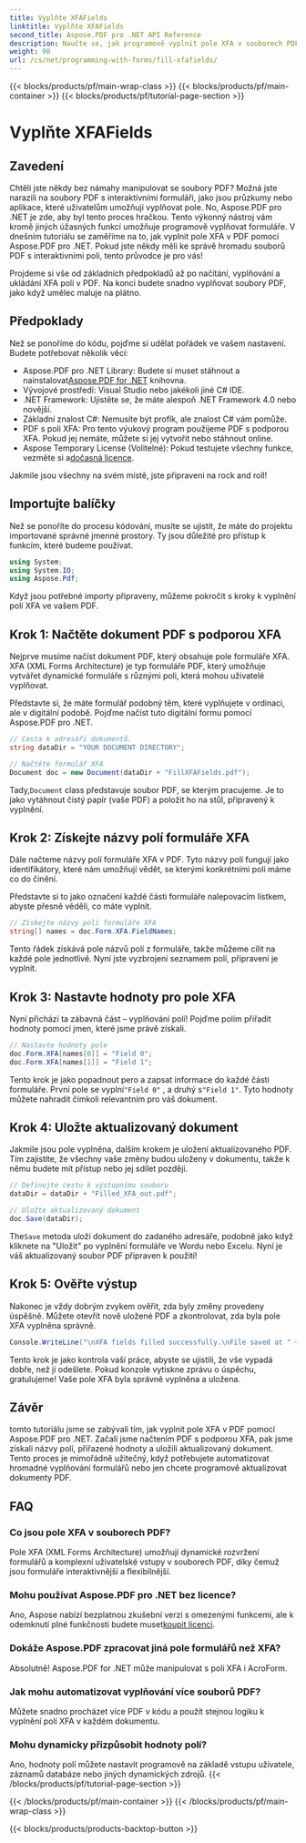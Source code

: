 ```yaml
---
title: Vyplňte XFAFields
linktitle: Vyplňte XFAFields
second_title: Aspose.PDF pro .NET API Reference
description: Naučte se, jak programově vyplnit pole XFA v souborech PDF pomocí Aspose.PDF for .NET pomocí tohoto podrobného návodu. Objevte jednoduché a výkonné nástroje pro manipulaci s PDF.
weight: 90
url: /cs/net/programming-with-forms/fill-xfafields/
---
```


{{< blocks/products/pf/main-wrap-class >}}
{{< blocks/products/pf/main-container >}}
{{< blocks/products/pf/tutorial-page-section >}}

# Vyplňte XFAFields

## Zavedení

Chtěli jste někdy bez námahy manipulovat se soubory PDF? Možná jste narazili na soubory PDF s interaktivními formuláři, jako jsou průzkumy nebo aplikace, které uživatelům umožňují vyplňovat pole. No, Aspose.PDF pro .NET je zde, aby byl tento proces hračkou. Tento výkonný nástroj vám kromě jiných úžasných funkcí umožňuje programově vyplňovat formuláře. V dnešním tutoriálu se zaměříme na to, jak vyplnit pole XFA v PDF pomocí Aspose.PDF pro .NET. Pokud jste někdy měli ke správě hromadu souborů PDF s interaktivními poli, tento průvodce je pro vás!

Projdeme si vše od základních předpokladů až po načítání, vyplňování a ukládání XFA polí v PDF. Na konci budete snadno vyplňovat soubory PDF, jako když umělec maluje na plátno.

## Předpoklady

Než se ponoříme do kódu, pojďme si udělat pořádek ve vašem nastavení. Budete potřebovat několik věcí:

-  Aspose.PDF pro .NET Library: Budete si muset stáhnout a nainstalovat[Aspose.PDF for .NET](https://releases.aspose.com/pdf/net/) knihovna.
- Vývojové prostředí: Visual Studio nebo jakékoli jiné C# IDE.
- .NET Framework: Ujistěte se, že máte alespoň .NET Framework 4.0 nebo novější.
- Základní znalost C#: Nemusíte být profík, ale znalost C# vám pomůže.
- PDF s poli XFA: Pro tento výukový program použijeme PDF s podporou XFA. Pokud jej nemáte, můžete si jej vytvořit nebo stáhnout online.
-  Aspose Temporary License (Volitelné): Pokud testujete všechny funkce, vezměte si a[dočasná licence](https://purchase.aspose.com/temporary-license/).

Jakmile jsou všechny na svém místě, jste připraveni na rock and roll!

## Importujte balíčky

Než se ponoříte do procesu kódování, musíte se ujistit, že máte do projektu importované správné jmenné prostory. Ty jsou důležité pro přístup k funkcím, které budeme používat.

```csharp
using System;
using System.IO;
using Aspose.Pdf;
```

Když jsou potřebné importy připraveny, můžeme pokročit s kroky k vyplnění polí XFA ve vašem PDF.

## Krok 1: Načtěte dokument PDF s podporou XFA

Nejprve musíme načíst dokument PDF, který obsahuje pole formuláře XFA. XFA (XML Forms Architecture) je typ formuláře PDF, který umožňuje vytvářet dynamické formuláře s různými poli, která mohou uživatelé vyplňovat.

Představte si, že máte formulář podobný těm, které vyplňujete v ordinaci, ale v digitální podobě. Pojďme načíst tuto digitální formu pomocí Aspose.PDF pro .NET.

```csharp
// Cesta k adresáři dokumentů.
string dataDir = "YOUR DOCUMENT DIRECTORY";

// Načtěte formulář XFA
Document doc = new Document(dataDir + "FillXFAFields.pdf");
```

 Tady,`Document` class představuje soubor PDF, se kterým pracujeme. Je to jako vytáhnout čistý papír (vaše PDF) a položit ho na stůl, připravený k vyplnění.

## Krok 2: Získejte názvy polí formuláře XFA

Dále načteme názvy polí formuláře XFA v PDF. Tyto názvy polí fungují jako identifikátory, které nám umožňují vědět, se kterými konkrétními poli máme co do činění.

Představte si to jako označení každé části formuláře nalepovacím lístkem, abyste přesně věděli, co máte vyplnit.

```csharp
// Získejte názvy polí formuláře XFA
string[] names = doc.Form.XFA.FieldNames;
```

Tento řádek získává pole názvů polí z formuláře, takže můžeme cílit na každé pole jednotlivě. Nyní jste vyzbrojeni seznamem polí, připraveni je vyplnit.

## Krok 3: Nastavte hodnoty pro pole XFA

Nyní přichází ta zábavná část – vyplňování polí! Pojďme polím přiřadit hodnoty pomocí jmen, které jsme právě získali.

```csharp
// Nastavte hodnoty pole
doc.Form.XFA[names[0]] = "Field 0";
doc.Form.XFA[names[1]] = "Field 1";
```

 Tento krok je jako popadnout pero a zapsat informace do každé části formuláře. První pole se vyplní`"Field 0"` , a druhý s`"Field 1"`. Tyto hodnoty můžete nahradit čímkoli relevantním pro váš dokument.

## Krok 4: Uložte aktualizovaný dokument

Jakmile jsou pole vyplněna, dalším krokem je uložení aktualizovaného PDF. Tím zajistíte, že všechny vaše změny budou uloženy v dokumentu, takže k němu budete mít přístup nebo jej sdílet později.

```csharp
// Definujte cestu k výstupnímu souboru
dataDir = dataDir + "Filled_XFA_out.pdf";

// Uložte aktualizovaný dokument
doc.Save(dataDir);
```

 The`Save` metoda uloží dokument do zadaného adresáře, podobně jako když kliknete na "Uložit" po vyplnění formuláře ve Wordu nebo Excelu. Nyní je váš aktualizovaný soubor PDF připraven k použití!

## Krok 5: Ověřte výstup

Nakonec je vždy dobrým zvykem ověřit, zda byly změny provedeny úspěšně. Můžete otevřít nově uložené PDF a zkontrolovat, zda byla pole XFA vyplněna správně.

```csharp
Console.WriteLine("\nXFA fields filled successfully.\nFile saved at " + dataDir);
```

Tento krok je jako kontrola vaší práce, abyste se ujistili, že vše vypadá dobře, než ji odešlete. Pokud konzole vytiskne zprávu o úspěchu, gratulujeme! Vaše pole XFA byla správně vyplněna a uložena.

## Závěr

tomto tutoriálu jsme se zabývali tím, jak vyplnit pole XFA v PDF pomocí Aspose.PDF pro .NET. Začali jsme načtením PDF s podporou XFA, pak jsme získali názvy polí, přiřazené hodnoty a uložili aktualizovaný dokument. Tento proces je mimořádně užitečný, když potřebujete automatizovat hromadné vyplňování formulářů nebo jen chcete programově aktualizovat dokumenty PDF.

## FAQ

### Co jsou pole XFA v souborech PDF?
Pole XFA (XML Forms Architecture) umožňují dynamické rozvržení formulářů a komplexní uživatelské vstupy v souborech PDF, díky čemuž jsou formuláře interaktivnější a flexibilnější.

### Mohu používat Aspose.PDF pro .NET bez licence?
 Ano, Aspose nabízí bezplatnou zkušební verzi s omezenými funkcemi, ale k odemknutí plné funkčnosti budete muset[koupit licenci](https://purchase.aspose.com/buy).

### Dokáže Aspose.PDF zpracovat jiná pole formulářů než XFA?
Absolutně! Aspose.PDF for .NET může manipulovat s poli XFA i AcroForm.

### Jak mohu automatizovat vyplňování více souborů PDF?
Můžete snadno procházet více PDF v kódu a použít stejnou logiku k vyplnění polí XFA v každém dokumentu.

### Mohu dynamicky přizpůsobit hodnoty polí?
Ano, hodnoty polí můžete nastavit programově na základě vstupu uživatele, záznamů databáze nebo jiných dynamických zdrojů.
{{< /blocks/products/pf/tutorial-page-section >}}

{{< /blocks/products/pf/main-container >}}
{{< /blocks/products/pf/main-wrap-class >}}

{{< blocks/products/products-backtop-button >}}
